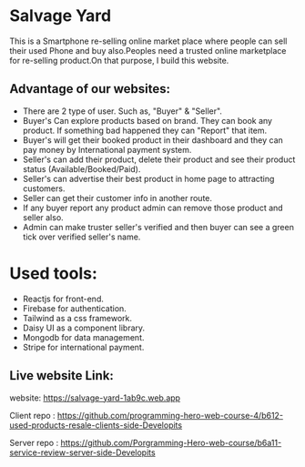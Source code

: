 # Salvage Yard

This is a Smartphone re-selling online market place where people can sell their
used Phone and buy also.Peoples need a trusted online marketplace for re-selling
product.On that purpose, I build this website.

## Advantage of our websites:

<ul>
  <li>There are 2 type of user. Such as, "Buyer" & "Seller".</li>
  <li>Buyer's Can explore products based on brand. They can book any product. If something bad happened they can "Report" that item.</li>
  <li>Buyer's will get their booked product in their dashboard and they can pay money by International payment system. </li>
  <li>Seller's can add their product, delete their product and see their product status (Available/Booked/Paid).</li>
  <li>Seller's can advertise their best product in home page to attracting customers.</li>
  <li>Seller can get their customer info in another route.</li>
  <li>If any buyer report any product admin can remove those product and seller also.</li>
  <li>Admin can make truster seller's verified and then buyer can see a green tick over verified seller's name.</li>
</ul>

# Used tools:

<ul>
<li>Reactjs for front-end.</li>
<li>Firebase for authentication.</li>
<li>Tailwind as a css framework.</li>
<li>Daisy UI as a component library.</li>
<li>Mongodb for data management.</li>
<li>Stripe for international payment.</li>
</ul>

## Live website Link:

website: https://salvage-yard-1ab9c.web.app

Client repo :
https://github.com/programming-hero-web-course-4/b612-used-products-resale-clients-side-Developits

Server repo :
https://github.com/Porgramming-Hero-web-course/b6a11-service-review-server-side-Developits
